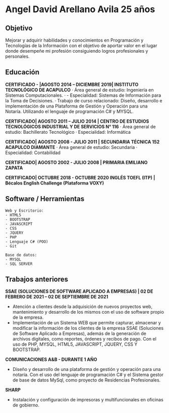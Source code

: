 # Angel David Arellano Avila 25 años
## Objetivo
Mejorar y adquirir habilidades y conocimientos en Programación y Tecnologías de la Información con el objetivo de aportar valor en el lugar donde desempeñe mi profesión consiguiendo logros profesionales y personales.
## Educación
**CERTIFICADO - |AGOSTO 2014 – DICIEMBRE 2019| INSTITUTO TECNOLÓGICO DE ACAPULCO**
·	Área general de estudio: Ingeniería en Sistemas Computacionales.
·	- Especialidad: Sistemas de Información para la Toma de Decisiones.
·	Trabajo de curso relacionado: Diseño, desarrollo e implementación de una Plataforma de Gestión y Operación para una Notaría. Utilizando el lenguaje de programación C# y MYSQL.

**CERTIFICADO| AGOSTO 2011 – JULIO 2014 | CENTRO DE ESTUDIOS TECNOLÓGICOS INDUSTRIAL Y DE SERVICIOS N° 116**
·	Área general de estudio: Bachillerato Tecnológico
·	Especialidad: Informática

**CERTIFICADO| AGOSTO 2008 - JULIO 2011 | SECUNDARIA TÉCNICA 152 ACAPULCO DIAMANTE**
·	Área general de estudio: Secundaria
·	Especialidad: Contabilidad

**CERTIFICADO| AGOSTO 2002 - JULIO 2008 | PRIMARIA EMILIANO ZAPATA**

**CERTIFICADO| OCTUBRE 2018 - OCTUBRE 2020 INGLÉS TOEFL (ITP) | Bécalos English Challenge (Plataforma VOXY)**


## Software / Herramientas 
 ```
 Web y Escritorio: 
- HTML5
- BOOTSTRAP
- JAVASCRIPT
- CSS
- JQUERY
- PHP
- Lenguaje C# (POO)
- Git
 
Base de datos: 
- MYSQL
- SQL SERVER
``` 


## Trabajos anteriores
**SSAE (SOLUCIONES DE SOFTWARE APLICADO A EMPRESAS) | 02 DE FEBRERO DE 2021 – 02 DE SEPTIEMBRE DE 2021**
-	Atención a   clientes desde la adquisición de nuevos proyectos web, mantenimiento y desarrollo de los mismos con el uso de software propio de la empresa.
-	Implementación de un Sistema WEB que permite capturar, almacenar y modificar la información de los clientes de la empresa SSAE (Soluciones de Software Aplicado a Empresas), además de la generación de archivos digitales, como reportes, órdenes y recibos de pago. Con el uso de PHP, MYSQL, HTML5, JAVASCRIPT, JQUERY, CSS Y BOOTSTRAP.

**COMUNICACIONES A&B - DURANTE 1 AÑO**
-	Diseño y desarrollo de una plataforma de gestión y operación para una notaría. Con el uso del lenguaje de programación C# y el Sistema gestor de base de datos MySql, como proyecto de Residencias Profesionales.

**SHARP**
-	Instalación y configuración de impresoras y multifuncionales en oficinas de gobierno.
